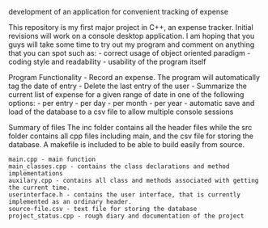 development of an application for convenient tracking of expense

This repository is my first major project in C++, an expense tracker. Initial revisions will work on a console desktop application.
I am hoping that you guys will take some time to try out my program and comment on anything that you can spot such as:
	- correct usage of object oriented paradigm
	- coding style and readability
	- usability of the program itself

Program Functionality
	- Record an expense. The program will automatically tag the date of entry
	- Delete the last entry of the user
	- Summarize the current list of expense for a given range of date in one of the following options:
		- per entry
		- per day
		- per month
		- per year
	- automatic save and load of the database to a csv file to allow multiple console sessions
	
	
Summary of files
	The inc folder contains all the header files while the src folder contains all cpp files including main, and the csv file for storing the database. 
A makefile is included to be able to build easily from source.

	main.cpp - main function
	main_classes.cpp - contains the class declarations and method implementations
	auxilary.cpp - contains all class and methods associated with getting the current time.
	userinterface.h - contains the user interface, that is currently implemented as an ordinary header.
	source-file.csv - text file for storing the database
	project_status.cpp - rough diary and documentation of the project